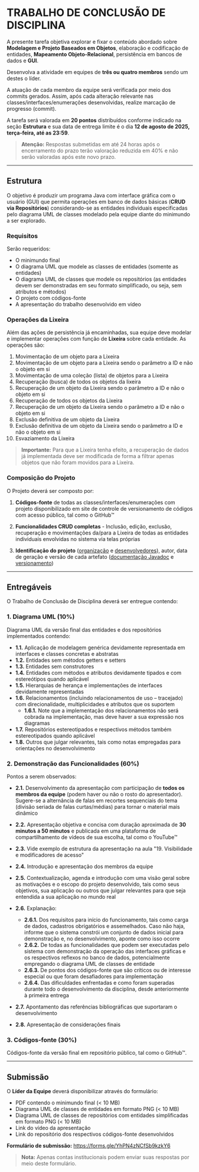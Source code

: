 # TRABALHO DE CONCLUSÃO DE DISCIPLINA

A presente tarefa objetiva explorar e fixar o conteúdo abordado sobre **Modelagem e Projeto Baseados em Objetos**, elaboração e codificação de entidades, **Mapeamento Objeto-Relacional**, persistência em bancos de dados e **GUI**.

Desenvolva a atividade em equipes de **três ou quatro membros** sendo um destes o líder.

A atuação de cada membro da equipe será verificada por meio dos commits gerados. Assim, após cada alteração relevante nas classes/interfaces/enumerações desenvolvidas, realize marcação de progresso (commit).

A tarefa será valorada em **20 pontos** distribuídos conforme indicado na seção **Estrutura** e sua data de entrega limite é o dia **12 de agosto de 2025, terça-feira, até as 23:59**.

> **Atenção:** Respostas submetidas em até 24 horas após o encerramento do prazo terão valoração reduzida em 40% e não serão valoradas após este novo prazo.

---

## Estrutura

O objetivo é produzir um programa Java com interface gráfica com o usuário (GUI) que permita operações em banco de dados básicas (**CRUD via Repositórios**) considerando-se as entidades individuais especificadas pelo diagrama UML de classes modelado pela equipe diante do minimundo a ser explorado.

### Requisitos

Serão requeridos:
- O minimundo final
- O diagrama UML que modele as classes de entidades (somente as entidades)
- O diagrama UML de classes que modele os repositórios (as entidades devem ser demonstradas em seu formato simplificado, ou seja, sem atributos e métodos)
- O projeto com códigos-fonte
- A apresentação do trabalho desenvolvido em vídeo

### Operações da Lixeira

Além das ações de persistência já encaminhadas, sua equipe deve modelar e implementar operações com função de **Lixeira** sobre cada entidade. As operações são:

1. Movimentação de um objeto para a Lixeira
2. Movimentação de um objeto para a Lixeira sendo o parâmetro a ID e não o objeto em si
3. Movimentação de uma coleção (lista) de objetos para a Lixeira
4. Recuperação (busca) de todos os objetos da lixeira
5. Recuperação de um objeto da Lixeira sendo o parâmetro a ID e não o objeto em si
6. Recuperação de todos os objetos da Lixeira
7. Recuperação de um objeto da Lixeira sendo o parâmetro a ID e não o objeto em si
8. Exclusão definitiva de um objeto da Lixeira
9. Exclusão definitiva de um objeto da Lixeira sendo o parâmetro a ID e não o objeto em si
10. Esvaziamento da Lixeira

> **Importante:** Para que a Lixeira tenha efeito, a recuperação de dados já implementada deve ser modificada de forma a filtrar apenas objetos que não foram movidos para a Lixeira.

### Composição do Projeto

O Projeto deverá ser composto por:

1. **Códigos-fonte** de todas as classes/interfaces/enumerações com projeto disponibilizado em site de controle de versionamento de códigos com acesso público, tal como o GitHub™

2. **Funcionalidades CRUD completas** - Inclusão, edição, exclusão, recuperação e movimentações da/para a Lixeira de todas as entidades individuais envolvidas no sistema via telas próprias

3. **Identificação do projeto** ([organização](https://maven.apache.org/pom.html#Organization) e [desenvolvedores](https://maven.apache.org/pom.html#Developers)), autor, data de geração e versão de cada artefato ([documentação Javadoc](https://www.baeldung.com/javadoc) e [versionamento](https://www.baeldung.com/javadoc-version-since))

---

## Entregáveis

O Trabalho de Conclusão de Disciplina deverá ser entregue contendo:

### 1. Diagrama UML (10%)

Diagrama UML da versão final das entidades e dos repositórios implementados contendo:

- **1.1.** Aplicação de modelagem genérica devidamente representada em interfaces e classes concretas e abstratas
- **1.2.** Entidades sem métodos getters e setters
- **1.3.** Entidades sem construtores
- **1.4.** Entidades com métodos e atributos devidamente tipados e com estereótipos quando aplicável
- **1.5.** Hierarquias de herança e implementações de interfaces devidamente representadas
- **1.6.** Relacionamentos (incluindo relacionamentos de uso – tracejado) com direcionalidade, multiplicidades e atributos que os suportem
  - **1.6.1.** Note que a implementação dos relacionamentos não será cobrada na implementação, mas deve haver a sua expressão nos diagramas
- **1.7.** Repositórios estereotipados e respectivos métodos também estereotipados quando aplicável
- **1.8.** Outros que julgar relevantes, tais como notas empregadas para orientações no desenvolvimento

### 2. Demonstração das Funcionalidades (60%)

Pontos a serem observados:

- **2.1.** Desenvolvimento da apresentação com participação de **todos os membros da equipe** (podem haver ou não o rosto do apresentador). Sugere-se a alternância de falas em recortes sequenciais do tema (divisão seriada de falas curtas/médias) para tornar o material mais dinâmico

- **2.2.** Apresentação objetiva e concisa com duração aproximada de **30 minutos a 50 minutos** e publicada em uma plataforma de compartilhamento de vídeos de sua escolha, tal como o YouTube™

- **2.3.** Vide exemplo de estrutura da apresentação na aula "19. Visibilidade e modificadores de acesso"

- **2.4.** Introdução e apresentação dos membros da equipe

- **2.5.** Contextualização, agenda e introdução com uma visão geral sobre as motivações e o escopo do projeto desenvolvido, tais como seus objetivos, sua aplicação ou outros que julgar relevantes para que seja entendida a sua aplicação no mundo real

- **2.6.** Explanação:
  - **2.6.1.** Dos requisitos para início do funcionamento, tais como carga de dados, cadastros obrigatórios e assemelhados. Caso não haja, informe que o sistema constrói um conjunto de dados inicial para demonstração e, no desenvolvimento, aponte como isso ocorre
  - **2.6.2.** De todas as funcionalidades que podem ser executadas pelo sistema com demonstração da operação das interfaces gráficas e os respectivos reflexos no banco de dados, potencialmente empregando o diagrama UML de classes de entidade
  - **2.6.3.** De pontos dos códigos-fonte que são críticos ou de interesse especial ou que foram desafiadores para implementação
  - **2.6.4.** Das dificuldades enfrentadas e como foram superadas durante todo o desenvolvimento da disciplina, desde anteriormente à primeira entrega

- **2.7.** Apontamento das referências bibliográficas que suportaram o desenvolvimento

- **2.8.** Apresentação de considerações finais

### 3. Códigos-fonte (30%)

Códigos-fonte da versão final em repositório público, tal como o GitHub™.

---

## Submissão

O **Líder da Equipe** deverá disponibilizar através do formulário:

- PDF contendo o minimundo final (< 10 MB)
- Diagrama UML de classes de entidades em formato PNG (< 10 MB)
- Diagrama UML de classes de repositórios com entidades simplificadas em formato PNG (< 10 MB)
- Link do vídeo da apresentação
- Link do repositório dos respectivos códigos-fonte desenvolvidos

**Formulário de submissão:** https://forms.gle/YhPN4zNCfSb9kzkY6

> **Nota:** Apenas contas institucionais podem enviar suas respostas por meio deste formulário.
